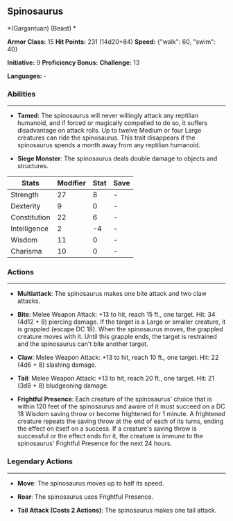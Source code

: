 ## Spinosaurus
*(Gargantuan) (Beast) *

**Armor Class:** 15
**Hit Points:** 231 (14d20+84)
**Speed:** {"walk": 60, "swim": 40}

**Initiative:** 9
**Proficiency Bonus:**
**Challenge:** 13

**Languages:** -

### Abilities
 --- 
- **Tamed**: The spinosaurus will never willingly attack any reptilian humanoid, and if forced or magically compelled to do so, it suffers disadvantage on attack rolls. Up to twelve Medium or four Large creatures can ride the spinosaurus. This trait disappears if the spinosaurus spends a month away from any reptilian humanoid.

- **Siege Monster**: The spinosaurus deals double damage to objects and structures.



| Stats | Modifier | Stat | Save
| ---- | ---- | ---- | ---- |
| Strength | 27 | 8 | - |
| Dexterity | 9 | 0 | - |
| Constitution | 22 | 6 | - |
| Intelligence | 2 | -4 | - |
| Wisdom | 11 | 0 | - |
| Charisma | 10 | 0 | - |

### Actions
 --- 
- **Multiattack**: The spinosaurus makes one bite attack and two claw attacks.

- **Bite**: Melee Weapon Attack: +13 to hit, reach 15 ft., one target. Hit: 34 (4d12 + 8) piercing damage. If the target is a Large or smaller creature, it is grappled (escape DC 18). When the spinosaurus moves, the grappled creature moves with it. Until this grapple ends, the target is restrained and the spinosaurus can't bite another target.

- **Claw**: Melee Weapon Attack: +13 to hit, reach 10 ft., one target. Hit: 22 (4d6 + 8) slashing damage.

- **Tail**: Melee Weapon Attack: +13 to hit, reach 20 ft., one target. Hit: 21 (3d8 + 8) bludgeoning damage.

- **Frightful Presence**: Each creature of the spinosaurus' choice that is within 120 feet of the spinosaurus and aware of it must succeed on a DC 18 Wisdom saving throw or become frightened for 1 minute. A frightened creature repeats the saving throw at the end of each of its turns, ending the effect on itself on a success. If a creature's saving throw is successful or the effect ends for it, the creature is immune to the spinosaurus' Frightful Presence for the next 24 hours.

### Legendary Actions
 --- 
- **Move**: The spinosaurus moves up to half its speed.

- **Roar**: The spinosaurus uses Frightful Presence.

- **Tail Attack (Costs 2 Actions)**: The spinosaurus makes one tail attack.

